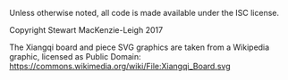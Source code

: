 Unless otherwise noted, all code is made available under the ISC license.

Copyright Stewart MacKenzie-Leigh 2017


The Xiangqi board and piece SVG graphics are taken from a Wikipedia graphic, licensed as Public Domain:
https://commons.wikimedia.org/wiki/File:Xiangqi_Board.svg
